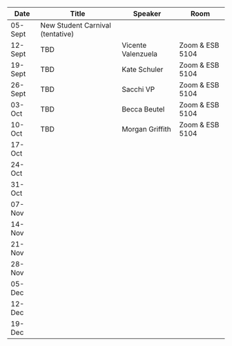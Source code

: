 Date  |  Title                                            |  Speaker                                                                                                |  Room
---------|-----------------------------------------------------|---------------------------------------------------------------------------------------------------------------------|------
05-Sept | New Student Carnival (tentative) | 
12-Sept | TBD | Vicente Valenzuela | Zoom & ESB 5104
19-Sept | TBD | Kate Schuler | Zoom & ESB 5104
26-Sept | TBD | Sacchi VP | Zoom & ESB 5104
03-Oct | TBD | Becca Beutel | Zoom & ESB 5104
10-Oct | TBD | Morgan Griffith | Zoom & ESB 5104
17-Oct |
24-Oct |
31-Oct |
07-Nov |
14-Nov |
21-Nov |
28-Nov |
05-Dec |
12-Dec |
19-Dec |